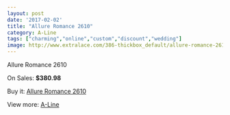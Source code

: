 ```yaml
---
layout: post
date: '2017-02-02'
title: "Allure Romance 2610"
category: A-Line
tags: ["charming","online","custom","discount","wedding"]
image: http://www.extralace.com/386-thickbox_default/allure-romance-2610.jpg
---
```

Allure Romance 2610

On Sales: **$380.98**
<a href="https://www.extralace.com/a-line/184-allure-romance-2610.html"><amp-img layout="responsive" width="600" height="600" src="//www.extralace.com/386-thickbox_default/allure-romance-2610.jpg" alt="Allure Romance 2610 0" /></a>
<a href="https://www.extralace.com/a-line/184-allure-romance-2610.html"><amp-img layout="responsive" width="600" height="600" src="//www.extralace.com/387-thickbox_default/allure-romance-2610.jpg" alt="Allure Romance 2610 1" /></a>
<a href="https://www.extralace.com/a-line/184-allure-romance-2610.html"><amp-img layout="responsive" width="600" height="600" src="//www.extralace.com/388-thickbox_default/allure-romance-2610.jpg" alt="Allure Romance 2610 2" /></a>

Buy it: [Allure Romance 2610](https://www.extralace.com/a-line/184-allure-romance-2610.html "Allure Romance 2610")

View more: [A-Line](https://www.extralace.com/2-a-line "A-Line")